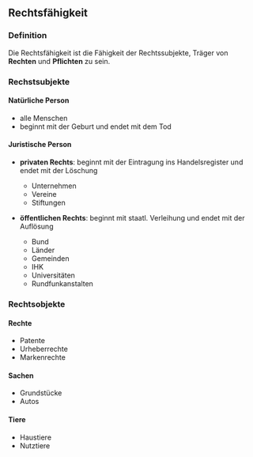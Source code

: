 ## Rechtsfähigkeit

### Definition

Die Rechtsfähigkeit ist die Fähigkeit der Rechtssubjekte, Träger von **Rechten** und **Pflichten** zu sein.

### Rechstsubjekte

#### Natürliche Person

- alle Menschen
- beginnt mit der Geburt und endet mit dem Tod

#### Juristische Person

- **privaten Rechts**: beginnt mit der Eintragung ins Handelsregister und endet mit der Löschung
  - Unternehmen
  - Vereine
  - Stiftungen

- **öffentlichen Rechts**: beginnt mit staatl. Verleihung und endet mit der Auflösung
  - Bund
  - Länder
  - Gemeinden
  - IHK
  - Universitäten
  - Rundfunkanstalten

### Rechtsobjekte

#### Rechte

- Patente
- Urheberrechte
- Markenrechte

#### Sachen

- Grundstücke
- Autos

#### Tiere

- Haustiere
- Nutztiere